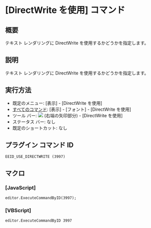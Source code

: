 # \[DirectWrite を使用\] コマンド

## 概要

テキスト レンダリングに DirectWrite を使用するかどうかを指定します。

## 説明

テキスト レンダリングに DirectWrite を使用するかどうかを指定します。

## 実行方法

- 既定のメニュー: \[表示\] \- \[DirectWrite を使用\]
- [すべてのコマンド](../../glossary/allcommands): \[表示\] \- \[フォント\] \- \[DirectWrite を使用\]
- ツール バー: ![](../../images/fontpopup..png) (右端の矢印部分) \-
\[DirectWrite を使用\]
- ステータス バー: なし
- 既定のショートカット: なし

## プラグイン コマンド ID

```
EEID_USE_DIRECTWRITE (3997)
```

## マクロ

### \[JavaScript\]

```
editor.ExecuteCommandByID(3997);
```

### \[VBScript\]

```
editor.ExecuteCommandByID 3997
```
